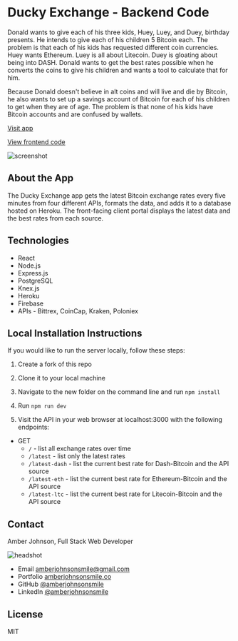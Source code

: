 # Ducky Exchange - Backend Code

Donald wants to give each of his three kids, Huey, Luey, and Duey, birthday presents. He intends to give each of his children 5 Bitcoin each. The problem is that each of his kids has requested different coin currencies. Huey wants Ethereum. Luey is all about Litecoin. Duey is gloating about being into DASH. Donald wants to get the best rates possible when he converts the coins to give his children and wants a tool to calculate that for him. 

Because Donald doesn't believe in alt coins and will live and die by Bitcoin, he also wants to set up a savings account of Bitcoin for each of his children to get when they are of age. The problem is that none of his kids have Bitcoin accounts and are confused by wallets.

[Visit app](https://ducky-exchange.firebaseapp.com/)

[View frontend code](https://github.com/amberjohnsonsmile/exchange)

![screenshot](https://user-images.githubusercontent.com/31632938/37859747-8d3b6300-2ede-11e8-8aee-9ed77b79f94e.png)

## About the App

The Ducky Exchange app gets the latest Bitcoin exchange rates every five minutes from four different APIs, formats the data, and adds it to a database hosted on Heroku. The front-facing client portal displays the latest data and the best rates from each source.

## Technologies
* React
* Node.js
* Express.js
* PostgreSQL
* Knex.js
* Heroku
* Firebase
* APIs - Bittrex, CoinCap, Kraken, Poloniex

## Local Installation Instructions
If you would like to run the server locally, follow these steps:

1. Create a fork of this repo

1. Clone it to your local machine

1. Navigate to the new folder on the command line and run `npm install`

1. Run `npm run dev`

1. Visit the API in your web browser at localhost:3000 with the following endpoints:
* GET
  * `/` - list all exchange rates over time
  * `/latest` - list only the latest rates
  * `/latest-dash` - list the current best rate for Dash-Bitcoin and the API source
  * `/latest-eth` - list the current best rate for Ethereum-Bitcoin and the API source
  * `/latest-ltc` - list the current best rate for Litecoin-Bitcoin and the API source

## Contact

Amber Johnson, Full Stack Web Developer

![headshot](https://user-images.githubusercontent.com/31632938/36687590-517de15e-1ae7-11e8-8753-5c28cefd5e69.jpeg)
* Email amberjohnsonsmile@gmail.com
* Portfolio [amberjohnsonsmile.co](https://amberjohnsonsmile.co)
* GitHub [@amberjohnsonsmile](https://github.com/amberjohnsonsmile)
* LinkedIn [@amberjohnsonsmile](https://linkedin.com/in/amberjohnsonsmile)

## License

MIT
